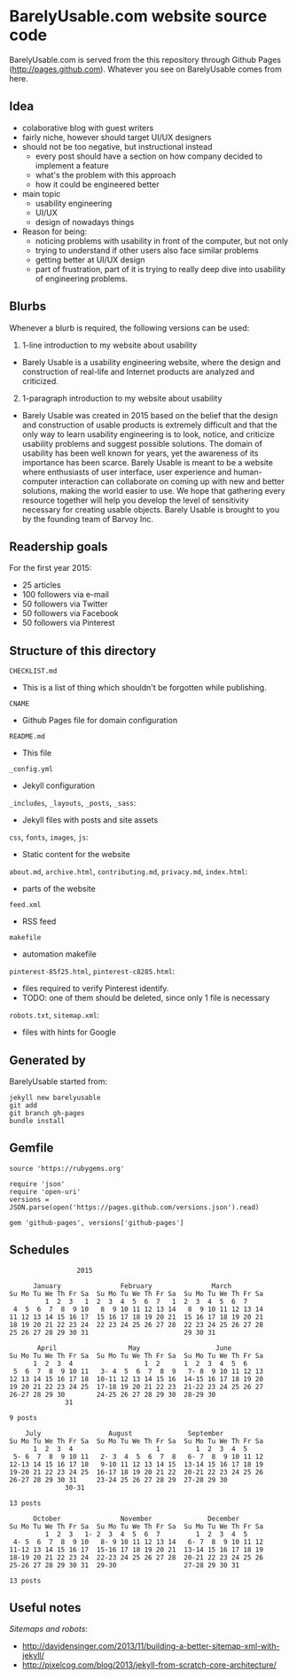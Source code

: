 # BarelyUsable.com website source code

BarelyUsable.com is served from the this repository through Github Pages
(http://pages.github.com). Whatever you see on BarelyUsable comes from here.

Idea
----
- colaborative blog with guest writers
- fairly niche, however should target UI/UX designers
- should not be too negative, but instructional instead
  - every post should have a section on how company decided
    to implement a feature
  - what's the problem with this approach
  - how it could be engineered better
- main topic
  - usability engineering
  - UI/UX
  - design of nowadays things
- Reason for being:
  - noticing problems with usability in front of the computer, but not only
  - trying to understand if other users also face similar problems
  - getting better at UI/UX design
  - part of frustration, part of it is trying to really deep dive into usability of engineering problems.


Blurbs
------

Whenever a blurb is required, the following versions can be used:

1. 1-line introduction to my website about usability 

- Barely Usable is a usability engineering website, where the design and construction of real-life and Internet products are analyzed and criticized.

2. 1-paragraph introduction to my website about usability

- Barely Usable was created in 2015 based on the belief that the design and construction of usable products is extremely difficult and that the only way to learn usability engineering is to look, notice, and criticize usability problems and suggest possible solutions. The domain of usability has been well known for years, yet the awareness of its importance has been scarce.  Barely Usable is meant to be a website where enthusiasts of user interface, user experience and human-computer interaction can collaborate on coming up with new and better solutions, making the world easier to use. We hope that gathering every resource together will help you develop the level of sensitivity necessary for creating usable objects. Barely Usable is brought to you by the founding team of Barvoy Inc.  

Readership goals
----------------

For the first year 2015:
- 25 articles
- 100 followers via e-mail
- 50 followers via Twitter
- 50 followers via Facebook
- 50 followers via Pinterest

Structure of this directory
---------------------------

`CHECKLIST.md`
- This is a list of thing which shouldn't be forgotten while publishing.

`CNAME`
- Github Pages file for domain configuration

`README.md`
- This file

`_config.yml`
- Jekyll configuration

`_includes`, `_layouts`, `_posts`, `_sass`:
- Jekyll files with posts and site assets

`css`, `fonts`, `images`, `js`:
- Static content for the website

`about.md`, `archive.html`, `contributing.md`, `privacy.md`, `index.html`:
- parts of the website

`feed.xml`
- RSS feed

`makefile`
- automation makefile

`pinterest-85f25.html`, `pinterest-c8285.html`:
- files required to verify Pinterest identify.
- TODO: one of them should be deleted, since only 1 file is necessary

`robots.txt`, `sitemap.xml`:
- files with hints for Google

Generated by
--------------

BarelyUsable started from:

	jekyll new barelyusable
	git add
	git branch gh-pages
	bundle install

Gemfile
-------
	source 'https://rubygems.org'

	require 'json'
	require 'open-uri'
	versions = JSON.parse(open('https://pages.github.com/versions.json').read)

	gem 'github-pages', versions['github-pages']


Schedules
---------

				     2015

	      January               February               March
	Su Mo Tu We Th Fr Sa  Su Mo Tu We Th Fr Sa  Su Mo Tu We Th Fr Sa
		     1  2  3   1  2  3  4  5  6  7   1  2  3  4  5  6  7
	 4  5  6  7  8  9 10   8  9 10 11 12 13 14   8  9 10 11 12 13 14
	11 12 13 14 15 16 17  15 16 17 18 19 20 21  15 16 17 18 19 20 21
	18 19 20 21 22 23 24  22 23 24 25 26 27 28  22 23 24 25 26 27 28
	25 26 27 28 29 30 31                        29 30 31
						    
	       April                  May                   June
	Su Mo Tu We Th Fr Sa  Su Mo Tu We Th Fr Sa  Su Mo Tu We Th Fr Sa
		  1  2  3  4                  1  2      1  2  3  4  5  6
	 5  6  7  8  9 10 11   3- 4  5  6  7  8  9   7- 8  9 10 11 12 13
	12 13 14 15 16 17 18  10-11 12 13 14 15 16  14-15 16 17 18 19 20
	19 20 21 22 23 24 25  17-18 19 20 21 22 23  21-22 23 24 25 26 27
	26-27 28 29 30        24-25 26 27 28 29 30  28-29 30
			      31                    

	9 posts

		July                 August              September
	Su Mo Tu We Th Fr Sa  Su Mo Tu We Th Fr Sa  Su Mo Tu We Th Fr Sa
		  1  2  3  4                     1         1  2  3  4  5
	 5- 6  7  8  9 10 11   2- 3  4  5  6  7  8   6- 7  8  9 10 11 12
	12-13 14 15 16 17 18   9-10 11 12 13 14 15  13-14 15 16 17 18 19
	19-20 21 22 23 24 25  16-17 18 19 20 21 22  20-21 22 23 24 25 26
	26-27 28 29 30 31     23-24 25 26 27 28 29  27-28 29 30
			      30-31

	13 posts

	      October               November              December
	Su Mo Tu We Th Fr Sa  Su Mo Tu We Th Fr Sa  Su Mo Tu We Th Fr Sa
		     1  2  3   1- 2  3  4  5  6  7         1  2  3  4  5
	 4- 5  6  7  8  9 10   8- 9 10 11 12 13 14   6- 7  8  9 10 11 12
	11-12 13 14 15 16 17  15-16 17 18 19 20 21  13-14 15 16 17 18 19
	18-19 20 21 22 23 24  22-23 24 25 26 27 28  20-21 22 23 24 25 26
	25-26 27 28 29 30 31  29-30                 27-28 29 30 31

	13 posts

Useful notes
----------------

*Sitemaps and robots*:
- http://davidensinger.com/2013/11/building-a-better-sitemap-xml-with-jekyll/
- http://pixelcog.com/blog/2013/jekyll-from-scratch-core-architecture/

